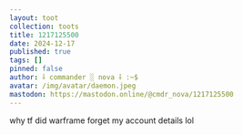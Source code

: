 ```yaml
---
layout: toot
collection: toots
title: 1217125500
date: 2024-12-17
published: true
tags: []
pinned: false
author: ⸸ commander ░ nova ⸸ :~$
avatar: /img/avatar/daemon.jpeg
mastodon: https://mastodon.online/@cmdr_nova/1217125500
---
```


why tf did warframe forget my account details lol
